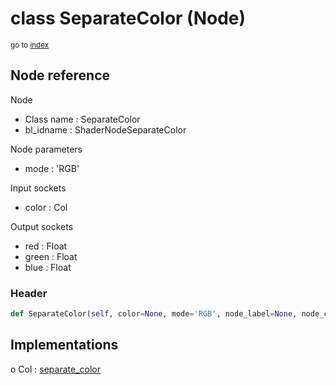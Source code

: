 # class SeparateColor (Node)

<sub>go to [index](/docs/index.md)</sub>

## Node reference

Node
 - Class name : SeparateColor
 - bl_idname : ShaderNodeSeparateColor

Node parameters
 - mode : 'RGB'

Input sockets
 - color : Col

Output sockets
 - red : Float
 - green : Float
 - blue : Float

### Header

``` python
def SeparateColor(self, color=None, mode='RGB', node_label=None, node_color=None):
```

## Implementations

o Col : [separate_color](/docs/Shader_classes/Col.md#separate_color) 

